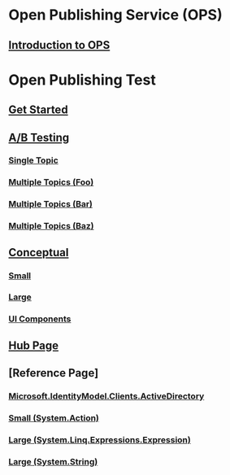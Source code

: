 # Open Publishing Service (OPS)
## [Introduction to OPS](https://ppe.msdn.microsoft.com/en-us/openpublishing/docs?branch=master)
# Open Publishing Test
## [Get Started](index.md)
## [A/B Testing](./abtesting/index.md)
### [Single Topic](./abtesting/single-topic.md)
### [Multiple Topics (Foo)](./abtesting/multiple-topics-foo.md)
### [Multiple Topics (Bar)](./abtesting/multiple-topics-bar.md)
### [Multiple Topics (Baz)](./abtesting/multiple-topics-baz.md)
## [Conceptual](./conceptual/index.md)
### [Small](./conceptual/small.md)
### [Large](./conceptual/large.md)
### [UI Components](./conceptual/ui-components.md)
## [Hub Page](./hubpage/index.md)
## [Reference Page]
### [Microsoft.IdentityModel.Clients.ActiveDirectory](./reference/Microsoft.IdentityModel.Clients.ActiveDirectory.yml)
### [Small (System.Action)](./reference/System.Action.yml)
### [Large (System.Linq.Expressions.Expression)](./reference/System.Linq.Expressions.Expression.yml)
### [Large (System.String)](./reference/System.String.yml)
